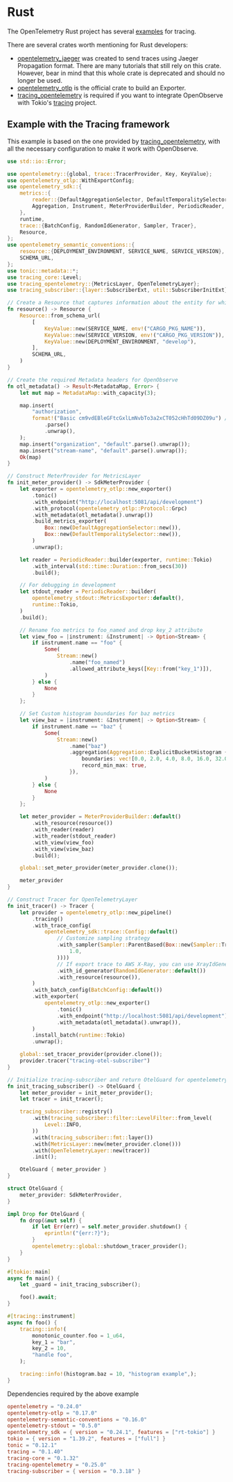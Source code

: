 # Rust

The OpenTelemetry Rust project has several [examples](https://github.com/open-telemetry/opentelemetry-rust/tree/main/examples) for tracing.

There are several crates worth mentioning for Rust developers:

- [opentelemetry_jaeger](https://docs.rs/opentelemetry-jaeger/latest/opentelemetry_jaeger/) was created to send traces using Jaeger Propagation format. There are many tutorials that still rely on this crate. However, bear in mind that this whole crate is deprecated and should no longer be used.
- [opentelemetry_otlp](https://docs.rs/opentelemetry-otlp/latest/opentelemetry_otlp/) is the official crate to build an Exporter.
- [tracing_opentelemetry](https://docs.rs/tracing-opentelemetry/latest/tracing_opentelemetry/) is required if you want to integrate OpenObserve with Tokio's [tracing](https://github.com/tokio-rs/tracing) project.

## Example with the Tracing framework

This example is based on the one provided by [tracing_opentelemetry](https://github.com/tokio-rs/tracing-opentelemetry/blob/v0.1.x/examples/opentelemetry-otlp.rs), with all the necessary configuration to make it work with OpenObserve.

```rust
use std::io::Error;

use opentelemetry::{global, trace::TracerProvider, Key, KeyValue};
use opentelemetry_otlp::WithExportConfig;
use opentelemetry_sdk::{
    metrics::{
        reader::{DefaultAggregationSelector, DefaultTemporalitySelector},
        Aggregation, Instrument, MeterProviderBuilder, PeriodicReader, SdkMeterProvider, Stream,
    },
    runtime,
    trace::{BatchConfig, RandomIdGenerator, Sampler, Tracer},
    Resource,
};
use opentelemetry_semantic_conventions::{
    resource::{DEPLOYMENT_ENVIRONMENT, SERVICE_NAME, SERVICE_VERSION},
    SCHEMA_URL,
};
use tonic::metadata::*;
use tracing_core::Level;
use tracing_opentelemetry::{MetricsLayer, OpenTelemetryLayer};
use tracing_subscriber::{layer::SubscriberExt, util::SubscriberInitExt};

// Create a Resource that captures information about the entity for which telemetry is recorded.
fn resource() -> Resource {
    Resource::from_schema_url(
        [
            KeyValue::new(SERVICE_NAME, env!("CARGO_PKG_NAME")),
            KeyValue::new(SERVICE_VERSION, env!("CARGO_PKG_VERSION")),
            KeyValue::new(DEPLOYMENT_ENVIRONMENT, "develop"),
        ],
        SCHEMA_URL,
    )
}

// Create the required Metadata headers for OpenObserve
fn otl_metadata() -> Result<MetadataMap, Error> {
    let mut map = MetadataMap::with_capacity(3);

    map.insert(
        "authorization",
        format!("Basic cm9vdEBleGFtcGxlLmNvbTo3a2xCT052cHhTd09DZ09u") // This is picked from the Ingestion tab openobserve
            .parse()
            .unwrap(),
    );
    map.insert("organization", "default".parse().unwrap());
    map.insert("stream-name", "default".parse().unwrap());
    Ok(map)
}

// Construct MeterProvider for MetricsLayer
fn init_meter_provider() -> SdkMeterProvider {
    let exporter = opentelemetry_otlp::new_exporter()
        .tonic()
        .with_endpoint("http://localhost:5081/api/development")
        .with_protocol(opentelemetry_otlp::Protocol::Grpc)
        .with_metadata(otl_metadata().unwrap())
        .build_metrics_exporter(
            Box::new(DefaultAggregationSelector::new()),
            Box::new(DefaultTemporalitySelector::new()),
        )
        .unwrap();

    let reader = PeriodicReader::builder(exporter, runtime::Tokio)
        .with_interval(std::time::Duration::from_secs(30))
        .build();

    // For debugging in development
    let stdout_reader = PeriodicReader::builder(
        opentelemetry_stdout::MetricsExporter::default(),
        runtime::Tokio,
    )
    .build();

    // Rename foo metrics to foo_named and drop key_2 attribute
    let view_foo = |instrument: &Instrument| -> Option<Stream> {
        if instrument.name == "foo" {
            Some(
                Stream::new()
                    .name("foo_named")
                    .allowed_attribute_keys([Key::from("key_1")]),
            )
        } else {
            None
        }
    };

    // Set Custom histogram boundaries for baz metrics
    let view_baz = |instrument: &Instrument| -> Option<Stream> {
        if instrument.name == "baz" {
            Some(
                Stream::new()
                    .name("baz")
                    .aggregation(Aggregation::ExplicitBucketHistogram {
                        boundaries: vec![0.0, 2.0, 4.0, 8.0, 16.0, 32.0, 64.0],
                        record_min_max: true,
                    }),
            )
        } else {
            None
        }
    };

    let meter_provider = MeterProviderBuilder::default()
        .with_resource(resource())
        .with_reader(reader)
        .with_reader(stdout_reader)
        .with_view(view_foo)
        .with_view(view_baz)
        .build();

    global::set_meter_provider(meter_provider.clone());

    meter_provider
}

// Construct Tracer for OpenTelemetryLayer
fn init_tracer() -> Tracer {
    let provider = opentelemetry_otlp::new_pipeline()
        .tracing()
        .with_trace_config(
            opentelemetry_sdk::trace::Config::default()
                // Customize sampling strategy
                .with_sampler(Sampler::ParentBased(Box::new(Sampler::TraceIdRatioBased(
                    1.0,
                ))))
                // If export trace to AWS X-Ray, you can use XrayIdGenerator
                .with_id_generator(RandomIdGenerator::default())
                .with_resource(resource()),
        )
        .with_batch_config(BatchConfig::default())
        .with_exporter(
            opentelemetry_otlp::new_exporter()
                .tonic()
                .with_endpoint("http://localhost:5081/api/development")
                .with_metadata(otl_metadata().unwrap()),
        )
        .install_batch(runtime::Tokio)
        .unwrap();

    global::set_tracer_provider(provider.clone());
    provider.tracer("tracing-otel-subscriber")
}

// Initialize tracing-subscriber and return OtelGuard for opentelemetry-related termination processing
fn init_tracing_subscriber() -> OtelGuard {
    let meter_provider = init_meter_provider();
    let tracer = init_tracer();

    tracing_subscriber::registry()
        .with(tracing_subscriber::filter::LevelFilter::from_level(
            Level::INFO,
        ))
        .with(tracing_subscriber::fmt::layer())
        .with(MetricsLayer::new(meter_provider.clone()))
        .with(OpenTelemetryLayer::new(tracer))
        .init();

    OtelGuard { meter_provider }
}

struct OtelGuard {
    meter_provider: SdkMeterProvider,
}

impl Drop for OtelGuard {
    fn drop(&mut self) {
        if let Err(err) = self.meter_provider.shutdown() {
            eprintln!("{err:?}");
        }
        opentelemetry::global::shutdown_tracer_provider();
    }
}

#[tokio::main]
async fn main() {
    let _guard = init_tracing_subscriber();

    foo().await;
}

#[tracing::instrument]
async fn foo() {
    tracing::info!(
        monotonic_counter.foo = 1_u64,
        key_1 = "bar",
        key_2 = 10,
        "handle foo",
    );

    tracing::info!(histogram.baz = 10, "histogram example",);
}
```

Dependencies required by the above example

```toml
opentelemetry = "0.24.0"
opentelemetry-otlp = "0.17.0"
opentelemetry-semantic-conventions = "0.16.0"
opentelemetry-stdout = "0.5.0"
opentelemetry_sdk = { version = "0.24.1", features = ["rt-tokio"] }
tokio = { version = "1.39.2", features = ["full"] }
tonic = "0.12.1"
tracing = "0.1.40"
tracing-core = "0.1.32"
tracing-opentelemetry = "0.25.0"
tracing-subscriber = { version = "0.3.18" }
```
